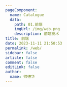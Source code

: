 ```yaml
---
pageComponent:
  name: Catalogue
  data:
    path: 01.前端
    imgUrl: /img/web.png
    description: 前端技术
title: 前端
date: 2023-11-11 21:50:53
permalink: /web/
sidebar: false
article: false
comment: false
editLink: false
author:
  name: 帅德华
---
```


